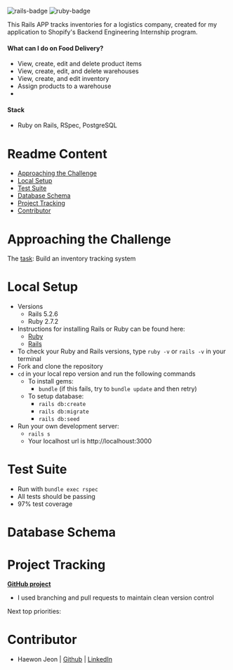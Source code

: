 ![rails-badge](https://img.shields.io/badge/Rails-5.2.6-informational?style=flat-square) ![ruby-badge](https://img.shields.io/badge/Ruby-2.7.2-informational?style=flat-square)

This Rails APP tracks inventories for a logistics company, created for my application to Shopify's Backend Engineering Internship program. 

#### What can I do on Food Delivery?
  - View, create, edit and delete product items
  - View, create, edit, and delete warehouses
  - View, create, and edit inventory
  - Assign products to a warehouse
  - 

#### Stack
- Ruby on Rails, RSpec, PostgreSQL

# Readme Content
- [Approaching the Challenge](#approaching-the-challenge)
- [Local Setup](#local-setup)
- [Test Suite](#test-suite)
- [Database Schema](#database-schema)
- [Project Tracking](#project-tracking)
- [Contributor](#contributor)

# Approaching the Challenge
The [task](https://docs.google.com/document/d/1z9LZ_kZBUbg-O2MhZVVSqTmvDko5IJWHtuFmIu_Xg1A/edit#heading=h.n7bww7g70ipk): Build an inventory tracking system


# Local Setup
- Versions
  - Rails 5.2.6
  - Ruby 2.7.2
- Instructions for installing Rails or Ruby can be found here:
  - [Ruby](https://www.ruby-lang.org/en/documentation/installation)
  - [Rails](https://guides.rubyonrails.org/v5.1/getting_started.html)
- To check your Ruby and Rails versions, type `ruby -v` or `rails -v` in your terminal
- Fork and clone the repository
- `cd` in your local repo version and run the following commands
  - To install gems:
    -  `bundle` (if this fails, try to `bundle update` and then retry)
  - To setup database:
    - `rails db:create`
    - `rails db:migrate`
    - `rails db:seed`
- Run your own development server:
  - `rails s`
  - Your localhost url is http://localhoust:3000 


# Test Suite
- Run with `bundle exec rspec`
- All tests should be passing
- 97% test coverage

# Database Schema

# Project Tracking
**[GitHub project](https://github.com/leahriffell/virtual_escape_api/projects/1)**
  - I used branching and pull requests to maintain clean version control

Next top priorities:
 
# Contributor
- Haewon Jeon |  [Github](https://github.com/haewonito/)  |  [LinkedIn](https://www.linkedin.com/in/leah-riffell/)
